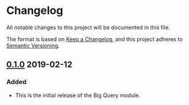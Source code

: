 # Changelog
All notable changes to this project will be documented in this file.

The format is based on [Keep a Changelog](https://keepachangelog.com/en/1.0.0/),
and this project adheres to [Semantic Versioning](https://semver.org/spec/v2.0.0.html).

## [0.1.0] 2019-02-12

### Added

- This is the initial release of the Big Query module.

[0.1.0]: https://github.com/terraform-google-modules/terraform-google-bigquery/tree/v0.1.0/
